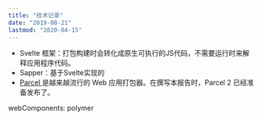 ```yaml
---
title: "技术记录"
date: "2019-08-21"
lastmod: "2020-04-15"
---
```


- Svelte 框架：打包构建时会转化成原生可执行的JS代码，不需要运行时来解释应用程序代码。
- Sapper：基于Svelte实现的
- [Parcel ](https://www.infoq.com/news/2018/01/parceljs-zero-config-module-bund/)是越来越流行的 Web 应用打包器。在撰写本报告时，Parcel 2 已经准备发布了。



webComponents: polymer